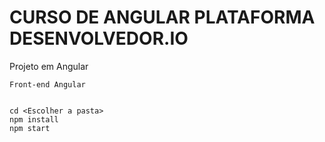 # CURSO DE ANGULAR PLATAFORMA DESENVOLVEDOR.IO
Projeto em Angular 

```
Front-end Angular 


```
```
cd <Escolher a pasta>
npm install
npm start
 
